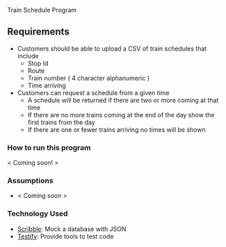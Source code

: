 Train Schedule Program

## Requirements
- Customers should be able to upload a CSV of train schedules that include
  - Stop Id
  - Route
  - Train number ( 4 character alphanumeric )
  - Time arriving
- Customers can request a schedule from a given time
  - A schedule will be returned if there are two or more coming at that time
  - If there are no more trains coming at the end of the day show the first trains from the day
  - If there are one or fewer trains arriving no times will be shown

### How to run this program
  < Coming soon! >

### Assumptions
- < Coming soon >


### Technology Used
- [Scribble](https://pkg.go.dev/github.com/nanobox-io/golang-scribble): Mock a database with JSON
- [Testify](https://pkg.go.dev/github.com/stretchr/testify): Provide tools to test code
